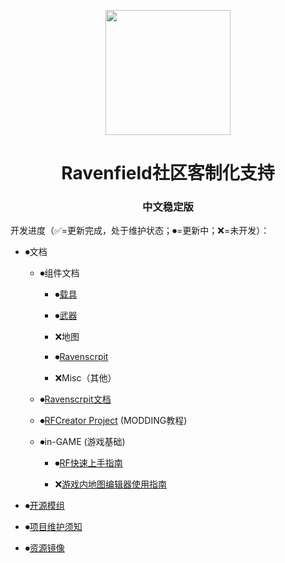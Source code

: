 <p align="center">    <img src="./icon.ico" width="200" height="200">

</p>

<h1 align="center">Ravenfield社区客制化支持</h1>

<p align="center">

</p>

<h3 align="center">中文稳定版</h3>

开发进度（✅=更新完成，处于维护状态；⏺=更新中；❌=未开发）：

- ⏺文档

    - ⏺组件文档

        - ⏺[载具](/Documents/Components/Vehicle/README.md)

        - ⏺[武器](/Documents/Components/Weapon/README.md)

        - ❌地图

        - ⏺[Ravenscrpit](/Documents/Ravenscrpit/README.md)

        - ❌Misc（其他）

    - ⏺[Ravenscrpit文档](/Documents/Ravenscrpit/README.md)

    - ⏺[RFCreator Project](/Documents/Tutorials/README.md) (MODDING教程)

    - ⏺in-GAME (游戏基础)

        - ⏺[RF快速上手指南](/Documents/in-GAME/QuickStart.md)

        - ❌[游戏内地图编辑器使用指南](/Documents/in-GAME/MapEditor.md)

- ⏺[开源模组](/OpenSource%20Mod/README.md)

- ⏺[项目维护须知](/DEV-DOCUMENTS/README.md)

- ⏺[资源镜像](/Resource/README.md)
